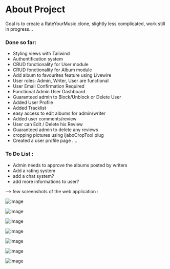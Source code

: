 # About Project
Goal is to create a RateYourMusic clone, slightly less complicated, work still in progress...

### Done so far:
- Styling views with Tailwind
- Authentification system
- CRUD fonctionality for User module
- CRUD fonctionality for Album module
- Add album to favourites feature using Livewire
- User roles: Admin, Writer, User are functional
- User Email Confirmation Required
- Functional Admin User Dashboard
- Guaranteed admin to Block/Unblock or Delete User
- Added User Profile
- Added Tracklist
- easy access to edit albums for admin/writer
- Added user comments/review
- User can Edit / Delete his Review 
- Guaranteed admin to delete any reviews
- cropping pictures using ijaboCropTool plug
- Created a user profile page
....


### To Do List : 
+ Admin needs to approve the albums posted by writers
+ Add a rating system
+ add a chat system?
+ add more informations to user?

--> few screenshots of the web application :

![image](https://user-images.githubusercontent.com/99540220/181979066-ea7021ee-a0d0-45ac-a5a6-9bd5f0d086d3.png)


![image](https://user-images.githubusercontent.com/99540220/183946318-f72aab02-c8c5-493a-8a47-4e204e6a5629.png)


![image](https://user-images.githubusercontent.com/99540220/185798675-d66371c9-82e1-4796-8510-69fca66edbf2.png)


![image](https://user-images.githubusercontent.com/99540220/186158692-4ae0bf8f-cb0e-4e60-ad3d-c546270508dc.png)


![image](https://user-images.githubusercontent.com/99540220/185797796-3a314a86-1be7-4355-b9b7-b7c53305a1c6.png)


![image](https://user-images.githubusercontent.com/99540220/185641890-6c355595-0740-48a3-89fd-60e64cdea5b2.png)


![image](https://user-images.githubusercontent.com/99540220/182626892-77793aee-ed1c-4bfa-8b83-5af2e4df9a05.png)
